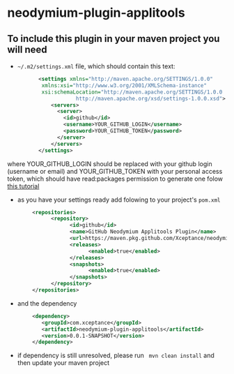 # neodymium-plugin-applitools
## To include this plugin in your maven project you will need

* `~/.m2/settings.xml` file, which should contain this text:
```xml
          <settings xmlns="http://maven.apache.org/SETTINGS/1.0.0"
           xmlns:xsi="http://www.w3.org/2001/XMLSchema-instance"
           xsi:schemaLocation="http://maven.apache.org/SETTINGS/1.0.0
                      http://maven.apache.org/xsd/settings-1.0.0.xsd">
	          <servers>
	            <server>
	              <id>github</id>
	              <username>YOUR_GITHUB_LOGIN</username>
	              <password>YOUR_GITHUB_TOKEN</password>
	            </server>
	          </servers>
          </settings>
```
where YOUR\_GITHUB\_LOGIN should be replaced with your github login (username or email) 
and YOUR\_GITHUB\_TOKEN with your personal access token, which should have read:packages permission
to generate one folow [this tutorial](https://help.github.com/en/github/authenticating-to-github/creating-a-personal-access-token-for-the-command-line/)
*  as you have your settings ready add folowing to your project's `pom.xml`
```xml
        <repositories>
	          <repository>
		            <id>github</id>
		            <name>GitHub Neodymium Applitools Plugin</name>
		            <url>https://maven.pkg.github.com/Xceptance/neodymium-plugin-applitools</url>
		            <releases>
			              <enabled>true</enabled>
		            </releases>
		            <snapshots>
			              <enabled>true</enabled>
		            </snapshots>
	          </repository>
        </repositories>
```
* and the dependency
```xml
        <dependency>
           <groupId>com.xceptance</groupId>
           <artifactId>neodymium-plugin-applitools</artifactId>
           <version>0.0.1-SNAPSHOT</version>
        </dependency>
```
* if dependency is still unresolved, please run ` mvn clean install` and then update your maven project
